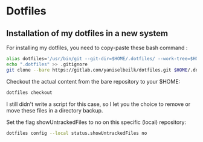 # Dotfiles

## Installation of my dotfiles in a new system

For installing my dotfiles, you need to copy-paste these bash command :

```sh
alias dotfiles='/usr/bin/git --git-dir=$HOME/.dotfiles/ --work-tree=$HOME'
echo ".dotfiles" >> .gitignore
git clone --bare https://gitlab.com/yaniselbeilk/dotfiles.git $HOME/.dotfiles
```

Checkout the actual content from the bare repository to your $HOME:
```sh
dotfiles checkout
```
I still didn't write a script for this case, so I let you the choice to remove or move these files in a directory backup.

Set the flag showUntrackedFiles to no on this specific (local) repository:
```sh
dotfiles config --local status.showUntrackedFiles no
```
